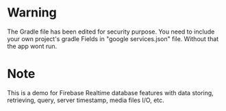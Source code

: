 # Warning
The Gradle file has been edited for security purpose. You need to include your own project's gradle Fields in "google services.json" file. Without that the app wont run.

# Note
This is a demo for Firebase Realtime database features with data storing, retrieving, query, server timestamp, media files I/O, etc.
